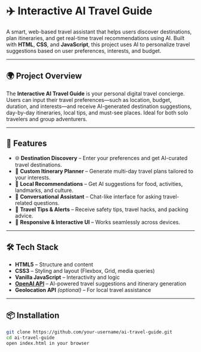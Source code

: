 # ✈️ Interactive AI Travel Guide

A smart, web-based travel assistant that helps users discover destinations, plan itineraries, and get real-time travel recommendations using AI. Built with **HTML**, **CSS**, and **JavaScript**, this project uses AI to personalize travel suggestions based on user preferences, interests, and budget.

---

## 🌍 Project Overview

The **Interactive AI Travel Guide** is your personal digital travel concierge. Users can input their travel preferences—such as location, budget, duration, and interests—and receive AI-generated destination suggestions, day-by-day itineraries, local tips, and must-see places. Ideal for both solo travelers and group adventurers.

---

## 🚀 Features

- 🌐 **Destination Discovery** – Enter your preferences and get AI-curated travel destinations.
- 🧳 **Custom Itinerary Planner** – Generate multi-day travel plans tailored to your interests.
- 📍 **Local Recommendations** – Get AI suggestions for food, activities, landmarks, and culture.
- 🧠 **Conversational Assistant** – Chat-like interface for asking travel-related questions.
- 💬 **Travel Tips & Alerts** – Receive safety tips, travel hacks, and packing advice.
- 🎨 **Responsive & Interactive UI** – Works seamlessly across devices.

---

## 🛠️ Tech Stack

- **HTML5** – Structure and content
- **CSS3** – Styling and layout (Flexbox, Grid, media queries)
- **Vanilla JavaScript** – Interactivity and logic
- **[OpenAI API](https://platform.openai.com/)** – AI-powered travel suggestions and itinerary generation
- **Geolocation API** *(optional)* – For local travel assistance

---

## 📦 Installation

```bash
git clone https://github.com/your-username/ai-travel-guide.git
cd ai-travel-guide
open index.html in your browser
